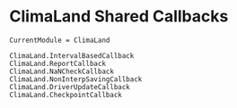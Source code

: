 # ClimaLand Shared Callbacks

```@meta
CurrentModule = ClimaLand
```

```@docs
ClimaLand.IntervalBasedCallback
ClimaLand.ReportCallback
ClimaLand.NaNCheckCallback
ClimaLand.NonInterpSavingCallback
ClimaLand.DriverUpdateCallback
ClimaLand.CheckpointCallback
```
